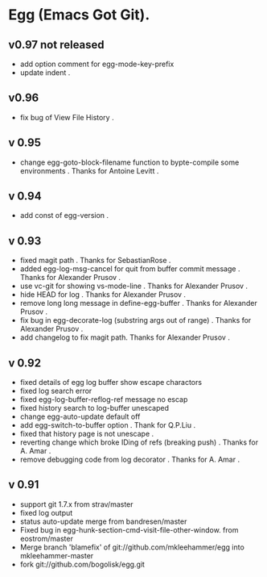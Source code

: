 # Egg (Emacs Got Git).

## v0.97 not released
- add option comment for egg-mode-key-prefix
- update indent .

## v0.96
- fix bug of View File History .

## v 0.95
- change egg-goto-block-filename function to bypte-compile some environments .
  Thanks for Antoine Levitt .

## v 0.94
- add const of egg-version .

## v 0.93
- fixed magit path . Thanks for SebastianRose .
- added egg-log-msg-cancel for quit from buffer commit message . Thanks for Alexander Prusov .
- use vc-git for showing vs-mode-line . Thanks for Alexander Prusov .
- hide HEAD for log . Thanks for Alexander Prusov .
- remove long long message in define-egg-buffer . Thanks for Alexander Prusov .
- fix bug in egg-decorate-log (substring args out of range) . Thanks for Alexander Prusov .
- add changelog to fix magit path. Thanks for Alexander Prusov .

## v 0.92
- fixed details of egg log buffer show escape charactors
- fixed log search error
- fixed egg-log-buffer-reflog-ref message no escap
- fixed history search to log-buffer unescaped
- change egg-auto-update default off
- add egg-switch-to-buffer option . Thank for Q.P.Liu .
- fixed that history page is not unescape .
- reverting change which broke IDing of refs (breaking push) . Thanks for A. Amar .
- remove debugging code from log decorator . Thanks for A. Amar .

## v 0.91

- support git 1.7.x from strav/master
- fixed log output
- status auto-update merge from bandresen/master
- Fixed bug in egg-hunk-section-cmd-visit-file-other-window. from eostrom/master
- Merge branch 'blamefix' of git://github.com/mkleehammer/egg into mkleehammer-master
- fork git://github.com/bogolisk/egg.git

